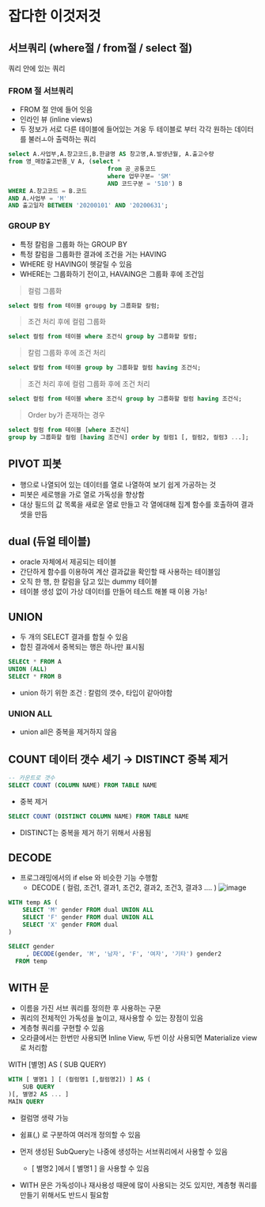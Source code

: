 # 잡다한 이것저것

## 서브쿼리 (where절 / from절 / select 절)

쿼리 안에 있는 쿼리

### FROM 절 서브쿼리

- FROM 절 안에 들어 잇음
- 인라인 뷰 (inline views)
- 두 정보가 서로 다른 테이블에 들어있는 겨웅 두 테이블로 부터 각각 원하는 데이터를 불러ㅗ아 출력하는 쿼리

```sql
select A.사업부,A.창고코드,B.한글명 AS 창고명,A.발생년월, A.출고수량
from 영_매장출고반품_V A, (select *
                            from 공_공통코드
                            where 업무구분= 'SM'
                            AND 코드구분 = '510') B
WHERE A.창고코드 = B.코드
AND A.사업부 = 'M'
AND 출고일자 BETWEEN '20200101' AND '20200631';
```

### GROUP BY

- 특정 칼럼을 그룹화 하는 GROUP BY
- 특정 칼럼을 그룹화한 결과에 조건을 거는 HAVING
- WHERE 랑 HAVING이 헷갈릴 수 있음
- WHERE는 그룹화하기 전이고, HAVAING은 그룹화 후에 조건임

> 컬럼 그룹화

```sql
select 컬럼 from 테이블 groupg by 그룹화할 칼럼;
```

> 조건 처리 후에 컬럼 그룹화

```sql
select 컬럼 from 테이블 where 조건식 group by 그룹화할 칼럼;
```

> 칼럼 그룹화 후에 조건 처리

```sql
select 칼럼 from 테이블 group by 그룹화할 컬럼 having 조건식;
```

> 조건 처리 후에 컬럼 그룹화 후에 조건 처리

```sql
select 컬럼 from 테이블 where 조건식 group by 그룹화할 컬럼 having 조건식;
```

> Order by가 존재하는 경우

```sql
select 컬럼 from 테이블 [where 조건식]
group by 그룹화할 컬럼 [having 조건식] order by 컬럼1 [, 컬럼2, 컬럼3 ...];
```

## PIVOT 피봇

- 행으로 나열되어 있는 데이터를 열로 나열하여 보기 쉽게 가공하는 것
- 피봇은 세로행을 가로 열로 가독성을 향상함
- 대상 필드의 값 목록을 새로운 열로 만들고 각 열에대해 집계 함수를 호출하여 결과셋을 만듬

## dual (듀얼 테이블)

- oracle 자체에서 제공되는 테이블
- 간단하게 함수를 이용하여 계산 결과값을 확인할 때 사용하는 테이블임
- 오직 한 행, 한 칼럼을 담고 있는 dummy 테이블
- 테이블 생성 없이 가상 데이터를 만들어 테스트 해볼 때 이용 가능!

## UNION

- 두 개의 SELECT 결과를 합칠 수 있음
- 합친 결과에서 중복되는 행은 하나만 표시됨

```sql
SELECt * FROM A
UNION (ALL)
SELECT * FROM B
```

- union 하기 위한 조건 : 칼럼의 갯수, 타입이 같아야함

### UNION ALL

- union all은 중복을 제거하지 않음

## COUNT 데이터 갯수 세기 → DISTINCT 중복 제거

```sql
-- 카운트로 갯수
SELECT COUNT (COLUMN NAME) FROM TABLE NAME
```

- 중복 제거

```sql
SELECT COUNT (DISTINCT COLUMN NAME) FROM TABLE NAME
```

- DISTINCT는 중복을 제거 하기 위해서 사용됨

## DECODE

- 프로그래밍에서의 if else 와 비슷한 기능 수행함
  - DECODE ( 컬럼, 조건1, 결과1, 조건2, 결과2, 조건3, 결과3 …. )
    ![image](https://user-images.githubusercontent.com/49335804/218313903-a2d4ac8b-6e35-4b5d-97a6-8fba94463324.png)

```sql
WITH temp AS (
    SELECT 'M' gender FROM dual UNION ALL
    SELECT 'F' gender FROM dual UNION ALL
    SELECT 'X' gender FROM dual
)

SELECT gender
     , DECODE(gender, 'M', '남자', 'F', '여자', '기타') gender2
  FROM temp
```

## WITH 문

- 이름을 가진 서브 쿼리를 정의한 후 사용하는 구문
- 쿼리의 전체적인 가독성을 높이고, 재사용할 수 있는 장점이 있음
- 계층형 쿼리를 구현할 수 있음
- 오라클에서는 한번만 사용되면 Inline View, 두번 이상 사용되면 Materialize view로 처리함

WITH [별명] AS ( SUB QUERY)

```sql
WITH [ 별명1 ] [ (컬럼명1 [,컬럼명2]) ] AS (
    SUB QUERY
)[, 별명2 AS ... ]
MAIN QUERY
```

- 컬럼명 생략 가능
- 쉼표(,) 로 구분하여 여러개 정의할 수 있음
- 먼저 생성된 SubQuery는 나중에 생성하는 서브쿼리에서 사용할 수 있음

  - [ 별명2 ]에서 [ 별명1 ] 을 사용할 수 있음

- WITH 문은 가독성이나 재사용성 때문에 많이 사용되는 것도 있지만, 계층형 쿼리를 만들기 위해서도 반드시 필요함
